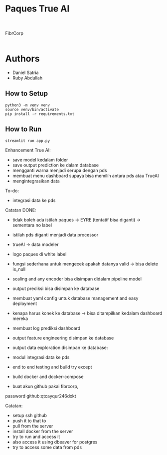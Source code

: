 # Paques True AI
<br />
<br />
FibrCorp
<br />
<br />

# Authors
- Daniel Satria
- Ruby Abdullah

## How to Setup
```
python3 -m venv venv
source venv/bin/activate
pip install -r requirements.txt
```

## How to Run
```
streamlit run app.py
```

Enhancement True AI:
- save model kedalam folder
- save output prediction ke dalam database
- mengganti warna menjadi serupa dengan pds
- membuat menu dashboard supaya bisa memilih antara pds atau TrueAI
- mengintegrasikan data

To-do:
- integrasi data ke pds

Catatan DONE:
- tidak boleh ada istilah paques -> EYRE (tentatif bisa diganti) -> sementara no label
- istilah pds diganti menjadi data processor
- trueAI -> data modeler
- logo paques di white label
- fungsi sederhana untuk mengecek apakah datanya valid -> bisa delete is_null
- scaling and any encoder bisa disimpan didalam pipeline model
- output prediksi bisa disimpan ke database
- membuat yaml config untuk database management and easy deployment
- kenapa harus konek ke database -> bisa ditampilkan kedalam dashboard mereka
- membuat log prediksi dashboard
- output feature engineering disimpan ke database
- output data exploration disimpan ke database:
- modul integrasi data ke pds
- end to end testing and build try except

- build docker and docker-compose
- buat akun github pakai fibrcorp,

password github:qtcayqur246dxkt

Catatan:
- setup ssh github
- push it to that to
- pull from the server
- install docker from the server
- try to run and access it
- also access it using dbeaver for postgres
- try to access some data from pds